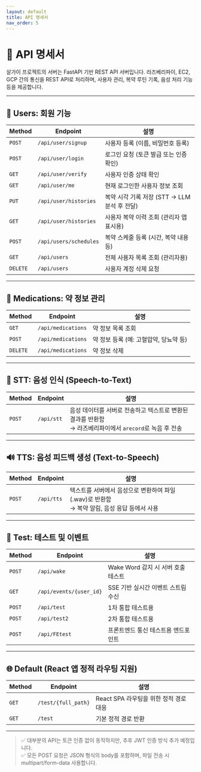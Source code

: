 ```yaml
---
layout: default
title: API 명세서
nav_order: 5
---
```


# 📡 API 명세서

살가이 프로젝트의 서버는 FastAPI 기반 REST API 서버입니다. 라즈베리파이, EC2, GCP 간의 통신을 REST API로 처리하며, 사용자 관리, 복약 루틴 기록, 음성 처리 기능 등을 제공합니다.

---

## 👤 Users: 회원 기능

| Method | Endpoint | 설명 |
|--------|----------|------|
| `POST` | `/api/user/signup` | 사용자 등록 (이름, 비밀번호 등록) |
| `POST` | `/api/user/login` | 로그인 요청 (토큰 발급 또는 인증 확인) |
| `GET`  | `/api/user/verify` | 사용자 인증 상태 확인 |
| `GET`  | `/api/user/me` | 현재 로그인한 사용자 정보 조회 |
| `PUT`  | `/api/user/histories` | 복약 시각 기록 저장 (STT → LLM 분석 후 전달) |
| `GET`  | `/api/user/histories` | 사용자 복약 이력 조회 (관리자 앱 표시용) |
| `POST` | `/api/users/schedules` | 복약 스케줄 등록 (시간, 복약 내용 등) |
| `GET`  | `/api/users` | 전체 사용자 목록 조회 (관리자용) |
| `DELETE` | `/api/users` | 사용자 계정 삭제 요청 |

---

## 💊 Medications: 약 정보 관리

| Method | Endpoint | 설명 |
|--------|----------|------|
| `GET`  | `/api/medications` | 약 정보 목록 조회 |
| `POST` | `/api/medications` | 약 정보 등록 (예: 고혈압약, 당뇨약 등) |
| `DELETE` | `/api/medications` | 약 정보 삭제 |

---

## 🧠 STT: 음성 인식 (Speech-to-Text)

| Method | Endpoint | 설명 |
|--------|----------|------|
| `POST` | `/api/stt` | 음성 데이터를 서버로 전송하고 텍스트로 변환된 결과를 반환함<br>→ 라즈베리파이에서 `arecord`로 녹음 후 전송 |

---

## 🔊 TTS: 음성 피드백 생성 (Text-to-Speech)

| Method | Endpoint | 설명 |
|--------|----------|------|
| `POST` | `/api/tts` | 텍스트를 서버에서 음성으로 변환하여 파일(.wav)로 반환함<br>→ 복약 알림, 음성 응답 등에서 사용 |

---

## 🧪 Test: 테스트 및 이벤트

| Method | Endpoint | 설명 |
|--------|----------|------|
| `POST` | `/api/wake` | Wake Word 감지 시 서버 호출 테스트 |
| `GET`  | `/api/events/{user_id}` | SSE 기반 실시간 이벤트 스트림 수신 |
| `POST` | `/api/test` | 1차 통합 테스트용 |
| `POST` | `/api/test2` | 2차 통합 테스트용 |
| `POST` | `/api/FEtest` | 프론트엔드 통신 테스트용 엔드포인트 |

---

## 🌐 Default (React 앱 정적 라우팅 지원)

| Method | Endpoint | 설명 |
|--------|----------|------|
| `GET` | `/test/{full_path}` | React SPA 라우팅을 위한 정적 경로 대응 |
| `GET` | `/test` | 기본 정적 경로 반환 |

---

> ✅ 대부분의 API는 토큰 인증 없이 동작하지만, 추후 JWT 인증 방식 추가 예정입니다.  
> ✅ 모든 POST 요청은 JSON 형식의 body를 포함하며, 파일 전송 시 multipart/form-data 사용합니다.
